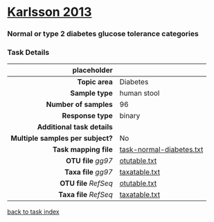 # [Karlsson 2013]( ../docs/karlsson.html )
### Normal or type 2 diabetes glucose tolerance categories

### Task Details
| placeholder               |                                                             |
| ------------------------: |-----------------------------------------------------------|
| **Topic area**                | Diabetes                                                |
| **Sample type**               | human stool                                         |
| **Number of samples**         | 96                                         |
| **Response type**             | binary                                           |
| **Additional task details**              |                                   |
| **Multiple samples per subject?**     | No |
| **Task mapping file**         | [task-normal-diabetes.txt](../datasets/karlsson/task-normal-diabetes.txt)                                 |
| **OTU file** *gg97*           | [otutable.txt](.NA)                             |
| **Taxa file** *gg97*          | [taxatable.txt](.NA)                          |
| **OTU file** *RefSeq*         | [otutable.txt](../datasets/karlsson/otutable.txt)                    |
| **Taxa file** *RefSeq*        | [taxatable.txt](../datasets/karlsson/taxatable.txt)                  |


[back to task index](../README.md)